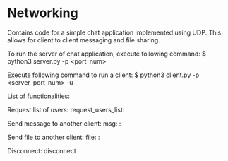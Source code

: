 # Networking
Contains code for a simple chat application implemented using UDP.
This allows for client to client messaging and file sharing.

To run the server of chat application, execute following command: 
$ python3 server.py -p <port_num>

Execute following command to run a client:
$ python3 client.py -p <server_port_num> -u <username>
 
List of functionalities: 

Request list of users:
request_users_list: <username>
  
Send message to another client:
msg: <sender username>: <message>
  
Send file to another client:
file: <sender username>: <filename>
  
Disconnect:
disconnect

